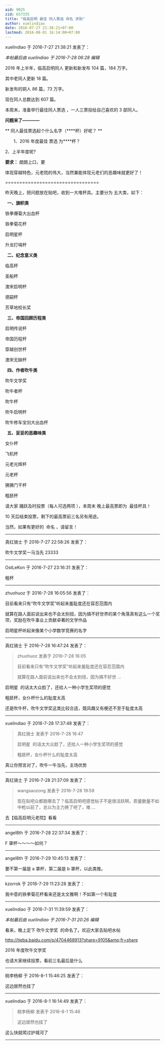 ```yaml
---
aid: 9025
zid: 657335
title: "临高启明 最佳 同人票选 命名 求助"
author: xuelindiao
date: 2016-07-27 21:38:21+07:00
lastmod: 2016-08-01 16:14:00+07:00
---
```


xuelindiao 于 2016-7-27 21:38:21 发表了：

_本帖最后由 xuelindiao 于 2016-7-28 06:28 编辑_

2016 年上半年，临高启明同人 更新和新发布 104 篇，184 万字。

其中老同人更新 18 篇。

新发布的铜人 86 篇，73 万字。

现在同人总数达到 607 篇。

本周末，准备举行最佳同人票选 ，一人三票投给自己喜欢的 3 部同人。

**问题来了————**

**
同人最佳票选起个什么名字（\*\***杯）好呢？
\*\*

&nbsp; &nbsp;&nbsp; &nbsp; 1、2016 年度最佳 票选 为\*\*\*\*杯？

2、上半年度呢?

**要求：**
朗朗上口，要

体现穿越特色，元老院的伟大，当然兼能体现元老们的恶趣味就更好了！

=================================

昨天晚上，把问题放在贴吧，收到一大堆杯具。主要分为 五大类，如下：

**&nbsp;&nbsp;一、旗帜类**

铁拳爆菊大出血杯

铁拳菊花杯

启明星杯

升龙打嗝杯

**&nbsp;&nbsp;二、纪念意义类**

临高杯

圣船杯

澳宋启明杯

德嗣杯

芳草地校长奖

**&nbsp;&nbsp;三、帝国回顾历程类**

启明传说杯

帝国历程杯

穿越创世杯

澳宋无缺杯

**&nbsp;&nbsp;四、作者吹牛类**

吹牛文学奖

吹牛者杯

吹牛杯

吹牛启明杯

吹牛修车宝剑大出血杯

**&nbsp;&nbsp;五、妥妥的恶趣味类**

女仆杯

飞机杯

元老光辉杯

元老杯

狒狒门干杯

粗胚杯

请大家 踊跃及时投票（每人可选两项 ），本周末 晚上最高票即为&nbsp;&nbsp;最佳杯具！

10 天后结束投票，剩下的最高票前三名另有用途。

当然，如果有更好的&nbsp;&nbsp;命名 ，请留言！

---

真红骑士 于 2016-7-27 22:58:26 发表了：

吹牛文学奖一马当先 23333

---

OstLeKon 于 2016-7-27 23:16:31 发表了：

粗杯

---

zhuohuoz 于 2016-7-28 16:05:56 发表了：

目前看来只有“吹牛文学奖”听起来羞耻度还在容忍范围内

就算在路人面前说出来也不会太别扭，因为搞不好世界的某个角落真有这么一个奖项，奖励在吹牛事业上贡献卓著的文学作品

启明星杯听起来像某个小学数学竞赛的名字

---

真红骑士 于 2016-7-28 16:47:24 发表了：

> zhuohuoz 发表于 2016-7-28 16:05
>
> 目前看来只有“吹牛文学奖”听起来羞耻度还在容忍范围内
>
> 就算在路人面前说出来也不会太别扭，因为搞不好世 ...

启明星&nbsp;&nbsp;的话太大众脸了，还给人一种小学生奖项的感觉

粗胚杯，女仆杯什么的耻度太高

还是吹牛杯，吹牛文学奖这类比较合适，既风趣又有梗还不至于耻度太高

---

xuelindiao 于 2016-7-28 17:37:48 发表了：

> 真红骑士 发表于 2016-7-28 16:47
>
> 启明星&nbsp;&nbsp;的话太大众脸了，还给人一种小学生奖项的感觉
>
> 粗胚杯，女仆杯什么的耻度太高

真让你预言对了，吹牛一牛当先，主场优势

---

真红骑士 于 2016-7-28 21:37:09 发表了：

> wangsaozong 发表于 2016-7-28 19:59
>
> 现在贴吧众都跑哪去了？临高启明吧感觉帖子不是很活跃啊，质量数量不如中枪以前了，总以为主力换了吧了，难 ...

去【临高启明元老院】看看

---

angel8th 于 2016-7-28 22:37:34 发表了：

F 罩杯～～～～如何？

---

angel8th 于 2016-7-29 10:45:13 发表了：

要不第一届是 a 罩杯，第二届是 b 罩杯，以此类推。

---

kzorrok 于 2016-7-29 11:23:28 发表了：

我中意的铁拳菊花杯看来还是太文雅啊！不如第一个有耻度

---

xuelindiao 于 2016-7-31 11:39:59 发表了：

_本帖最后由 xuelindiao 于 2016-7-31 20:26 编辑_

看来，晚上定下 吹牛文学奖&nbsp;&nbsp;的命名了。欢迎大家去贴吧水帖

http://tieba.baidu.com/p/4704468913?share=9105&amp;fr=share

2016 年度吹牛文学奖

也请大家继续投票，看前三名最后是什么

---

桃李杨柳 于 2016-8-1 15:46:25 发表了：

这边居然也挂了

---

xuelindiao 于 2016-8-1 16:14:49 发表了：

> 桃李杨柳 发表于 2016-8-1 15:46
>
> 这边居然也挂了

这么快就爬过护城河了

---
